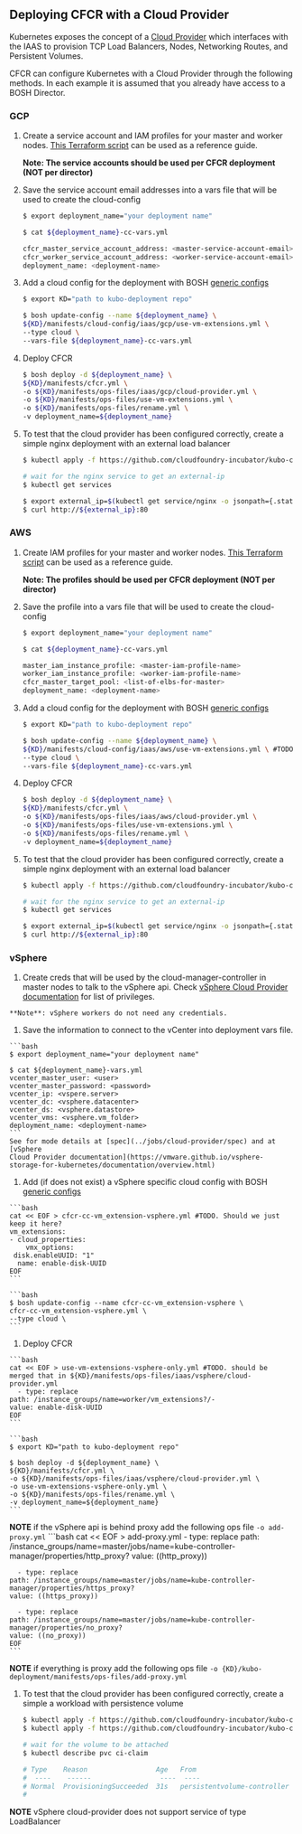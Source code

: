 ## Deploying CFCR with a Cloud Provider

Kubernetes exposes the concept of a [Cloud Provider](https://kubernetes.io/docs/concepts/cluster-administration/cloud-providers/)
which interfaces with the IAAS to provision TCP Load Balancers, Nodes, Networking Routes, and Persistent Volumes.

CFCR can configure Kubernetes with a Cloud Provider through the following methods.
In each example it is assumed that you already have access to a BOSH Director.

### GCP

1. Create a service account and IAM profiles for your master and worker nodes.
   [This Terraform script](https://github.com/cloudfoundry/bosh-bootloader/blob/master/plan-patches/cfcr-gcp/terraform/cfcr_iam_override.tf)
   can be used as a reference guide.

   **Note: The service accounts should be used per CFCR deployment (NOT per director)**

1. Save the service account email addresses into a vars file that will be used to create the cloud-config

    ```bash
    $ export deployment_name="your deployment name"

    $ cat ${deployment_name}-cc-vars.yml

    cfcr_master_service_account_address: <master-service-account-email>
    cfcr_worker_service_account_address: <worker-service-account-email>
    deployment_name: <deployment-name>
    ```

1. Add a cloud config for the deployment with BOSH [generic configs](https://bosh.io/docs/configs/)

    ```bash
    $ export KD="path to kubo-deployment repo"

    $ bosh update-config --name ${deployment_name} \
    ${KD}/manifests/cloud-config/iaas/gcp/use-vm-extensions.yml \
    --type cloud \
    --vars-file ${deployment_name}-cc-vars.yml
    ```

1. Deploy CFCR

    ```bash
    $ bosh deploy -d ${deployment_name} \
    ${KD}/manifests/cfcr.yml \
    -o ${KD}/manifests/ops-files/iaas/gcp/cloud-provider.yml \
    -o ${KD}/manifests/ops-files/use-vm-extensions.yml \
    -o ${KD}/manifests/ops-files/rename.yml \
    -v deployment_name=${deployment_name}
    ```

1. To test that the cloud provider has been configured correctly, create a simple nginx deployment with an external load balancer

    ```bash
    $ kubectl apply -f https://github.com/cloudfoundry-incubator/kubo-ci/raw/master/specs/nginx-lb.yml

    # wait for the nginx service to get an external-ip
    $ kubectl get services

    $ export external_ip=$(kubectl get service/nginx -o jsonpath={.status.loadBalancer.ingress[0].ip})
    $ curl http://${external_ip}:80
    ```

### AWS

1. Create IAM profiles for your master and worker nodes.
   [This Terraform script](https://github.com/cloudfoundry/bosh-bootloader/blob/master/plan-patches/cfcr-aws/terraform/cfcr_iam_override.tf)
   can be used as a reference guide.

   **Note: The profiles should be used per CFCR deployment (NOT per director)**

1. Save the profile into a vars file that will be used to create the cloud-config

    ```bash
    $ export deployment_name="your deployment name"

    $ cat ${deployment_name}-cc-vars.yml

    master_iam_instance_profile: <master-iam-profile-name>
    worker_iam_instance_profile: <worker-iam-profile-name>
    cfcr_master_target_pool: <list-of-elbs-for-master>
    deployment_name: <deployment-name>
    ```

1. Add a cloud config for the deployment with BOSH [generic configs](https://bosh.io/docs/configs/)

    ```bash
    $ export KD="path to kubo-deployment repo"

    $ bosh update-config --name ${deployment_name} \
    ${KD}/manifests/cloud-config/iaas/aws/use-vm-extensions.yml \ #TODO.  use-something is good name for config
    --type cloud \
    --vars-file ${deployment_name}-cc-vars.yml
    ```

1. Deploy CFCR

    ```bash
    $ bosh deploy -d ${deployment_name} \
    ${KD}/manifests/cfcr.yml \
    -o ${KD}/manifests/ops-files/iaas/aws/cloud-provider.yml \
    -o ${KD}/manifests/ops-files/use-vm-extensions.yml \
    -o ${KD}/manifests/ops-files/rename.yml \
    -v deployment_name=${deployment_name}
    ```

1. To test that the cloud provider has been configured correctly, create a simple nginx deployment with an external load balancer

    ```bash
    $ kubectl apply -f https://github.com/cloudfoundry-incubator/kubo-ci/raw/master/specs/nginx-lb.yml

    # wait for the nginx service to get an external-ip
    $ kubectl get services

    $ export external_ip=$(kubectl get service/nginx -o jsonpath={.status.loadBalancer.ingress[0].hostname})
    $ curl http://${external_ip}:80
    ```

### vSphere

   1. Create creds that will be used by the cloud-manager-controller in master nodes to talk to the vSphere api.
    Check [vSphere Cloud Provider documentation](https://vmware.github.io/vsphere-storage-for-kubernetes/documentation/vcp-roles.html) for list of privileges.

    **Note**: vSphere workers do not need any credentials.

   1. Save the information to connect to the vCenter into deployment vars file.

    ```bash
    $ export deployment_name="your deployment name"

    $ cat ${deployment_name}-vars.yml
    vcenter_master_user: <user>
    vcenter_master_password: <password>
    vcenter_ip: <vspere.server>
    vcenter_dc: <vsphere.datacenter>
    vcenter_ds: <vsphere.datastore>
    vcenter_vms: <vsphere.vm_folder>
    deployment_name: <deployment-name>
    ```
    See for mode details at [spec](../jobs/cloud-provider/spec) and at [vSphere
    Cloud Provider documentation](https://vmware.github.io/vsphere-storage-for-kubernetes/documentation/overview.html)

   1. Add (if does not exist) a vSphere specific cloud config  with BOSH [generic configs](https://bosh.io/docs/configs/)

    ```bash
    cat << EOF > cfcr-cc-vm_extension-vsphere.yml #TODO. Should we just keep it here?
    vm_extensions:
    - cloud_properties:
        vmx_options:
 	 disk.enableUUID: "1"
      name: enable-disk-UUID
    EOF
    ```

    ```bash
    $ bosh update-config --name cfcr-cc-vm_extension-vsphere \
    cfcr-cc-vm_extension-vsphere.yml \
    --type cloud \
    ```


   1. Deploy CFCR

    ```bash
    cat << EOF > use-vm-extensions-vsphere-only.yml #TODO. should be merged that in ${KD}/manifests/ops-files/iaas/vsphere/cloud-provider.yml
      - type: replace
	path: /instance_groups/name=worker/vm_extensions?/-
	value: enable-disk-UUID
    EOF
    ```

    ```bash
    $ export KD="path to kubo-deployment repo"

    $ bosh deploy -d ${deployment_name} \
    ${KD}/manifests/cfcr.yml \
    -o ${KD}/manifests/ops-files/iaas/vsphere/cloud-provider.yml \
    -o use-vm-extensions-vsphere-only.yml \ 
    -o ${KD}/manifests/ops-files/rename.yml \
    -v deployment_name=${deployment_name}
    ```

   **NOTE** if the vSphere api is behind proxy add the following ops file `-o add-proxy.yml`
    ```bash
    cat << EOF > add-proxy.yml
      - type: replace
	path: /instance_groups/name=master/jobs/name=kube-controller-manager/properties/http_proxy?
	value: ((http_proxy))

      - type: replace
	path: /instance_groups/name=master/jobs/name=kube-controller-manager/properties/https_proxy?
	value: ((https_proxy))

      - type: replace
	path: /instance_groups/name=master/jobs/name=kube-controller-manager/properties/no_proxy?
	value: ((no_proxy))
    EOF
    ```

   **NOTE** if everything is proxy add the following ops file `-o {KD}/kubo-deployment/manifests/ops-files/add-proxy.yml`

   1. To test that the cloud provider has been configured correctly, create a simple a workload with persistence volume

       ```bash
       $ kubectl apply -f https://github.com/cloudfoundry-incubator/kubo-ci/raw/master/specs/storage-class-vsphere.yml
       $ kubectl apply -f https://github.com/cloudfoundry-incubator/kubo-ci/raw/master/specs/persistent-volume-claim.yml

       # wait for the volume to be attached
       $ kubectl describe pvc ci-claim

       # Type    Reason                 Age   From                         Message
       #  ----    ------                 ----  ----                         -------
       # Normal  ProvisioningSucceeded  31s   persistentvolume-controller  Successfully provisioned volume ...
       #
       ```

   **NOTE** vSphere cloud-provider does not support service of type LoadBalancer
